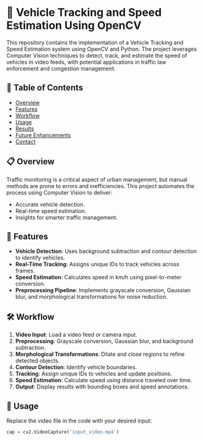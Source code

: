 # 🚗 Vehicle Tracking and Speed Estimation Using OpenCV

This repository contains the implementation of a Vehicle Tracking and Speed Estimation system using OpenCV and Python. The project leverages Computer Vision techniques to detect, track, and estimate the speed of vehicles in video feeds, with potential applications in traffic law enforcement and congestion management.

## 📖 Table of Contents
- [Overview](#overview)
- [Features](#features)
- [Workflow](#workflow)
- [Usage](#usage)
- [Results](#results)
- [Future Enhancements](#future-enhancements)
- [Contact](#contact)

## 📋 Overview
Traffic monitoring is a critical aspect of urban management, but manual methods are prone to errors and inefficiencies. This project automates the process using Computer Vision to deliver:
- Accurate vehicle detection.
- Real-time speed estimation.
- Insights for smarter traffic management.

## 🌟 Features
- **Vehicle Detection**: Uses background subtraction and contour detection to identify vehicles.
- **Real-Time Tracking**: Assigns unique IDs to track vehicles across frames.
- **Speed Estimation**: Calculates speed in km/h using pixel-to-meter conversion.
- **Preprocessing Pipeline**: Implements grayscale conversion, Gaussian blur, and morphological transformations for noise reduction.

## 🛠️ Workflow
1. **Video Input**: Load a video feed or camera input.
2. **Preprocessing**: Grayscale conversion, Gaussian blur, and background subtraction.
3. **Morphological Transformations**: Dilate and close regions to refine detected objects.
4. **Contour Detection**: Identify vehicle boundaries.
5. **Tracking**: Assign unique IDs to vehicles and update positions.
6. **Speed Estimation**: Calculate speed using distance traveled over time.
7. **Output**: Display results with bounding boxes and speed annotations.

## 🚀 Usage
Replace the video file in the code with your desired input:
```python
cap = cv2.VideoCapture('input_video.mp4')  

